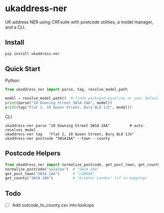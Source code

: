 # ukaddress-ner

UK address NER using CRFsuite with postcode utilities, a model manager, and a CLI.

## Install

```bash
pip install ukaddress-ner
```

## Quick Start

Python
```python
from ukaddress_ner import parse, tag, resolve_model_path

model = resolve_model_path()  # finds packaged baseline or your default
print(parse("10 Downing Street SW1A 2AA", model))
print(tag("Flat 2, 10 Queen Street, Bury BL8 1JG", model))
```

CLI
```cli
ukaddress-ner parse "10 Downing Street SW1A 2AA"         # auto-resolves model
ukaddress-ner tag   "Flat 2, 10 Queen Street, Bury BL8 1JG"
ukaddress-ner postcode "SW1A1AA" --town --county
```

## Postcode Helpers

```python
from ukaddress_ner import normalize_postcode, get_post_town, get_county
normalize_postcode("sw1a2aa")  # "SW1A 2AA"
get_post_town("SW1A 2AA")      # "LONDON"
get_county("SW1A 2AA")         # "Greater London" (if in mapping)
```


## Todo

- [ ] Add outcode_to_county.csv into lookups